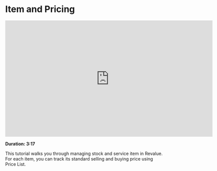 # Item and Pricing

<iframe width="660" height="371" src="https://www.youtube.com/embed/qXaEwld4_Ps" frameborder="0" allowfullscreen></iframe>

**Duration: 3:17**

This tutorial walks you through managing stock and service item in Revalue. For each item, you can track its standard selling and buying price using Price List.
